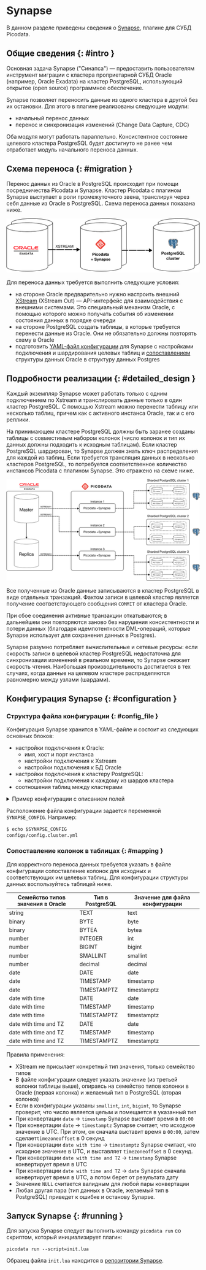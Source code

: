 # Synapse

В данном разделе приведены сведения о
[Synapse](https://git.picodata.io/picodata/sisyphus), плагине для
СУБД Picodata.

## Общие сведения {: #intro }

Основная задача Synapse ("Синапса") — предоставить пользователям
инструмент миграции с кластера проприетарной СУБД Oracle (например,
Oracle Exadata) на кластер PostgreSQL, использующий открытое (open
source) программное обеспечение.

Synapse позволяет переносить данные из одного кластера в другой
без их остановки. Для этого в плагине реализованы следующие
модули:

- начальный перенос данных
- перенос и синхронизация изменений (Change Data Capture, CDC)

Оба модуля могут работать параллельно. Консистентное состояние целевого
кластера PostgreSQL будет достигнуто не ранее чем отработает модуль
начального переноса данных.

## Схема переноса {: #migration }

Перенос данных из Oracle в PostgreSQL происходит при помощи
посредничества Picodata и Synapse. Кластер Picodata с плагином
Synapse выступает в роли промежуточного звена, транслируя через себя
данные из Oracle в PostgreSQL. Схема переноса данных показана ниже.

![SISYPHUS GENERAL SCHEME](../images/synapse_general.svg)

Для переноса данных требуется выполнить следующие условия:

- на стороне Oracle предварительно нужно настроить внешний
[XStream](https://docs.oracle.com/en/database/oracle/oracle-database/19/xstrm/introduction-to-xstream.html#GUID-644C0567-E409-4611-9D9E-C5C51FBF2DE0)
(XStream Out) — API-интерфейс для взаимодействия с внешними системами.
Это специальный механизм Oracle, с помощью которого можно получать
события об изменении состояния данных в порядке очереди
- на стороне PostgreSQL создать таблицы, в которые требуется перенести
  данные из Oracle. Они не обязательно должны повторять схему в Oracle
- подготовить [YAML-файл конфигурации](#configuration) для Synapse с
  настройками подключения и шардирования целевых таблиц и
  [сопоставлением](#mapping) структуры данных Oracle в структуру данных
  Postgres

## Подробности реализации {: #detailed_design }

Каждый экземпляр Synapse может работать только с одним подключением по Xstream
и транслировать данные только в один кластер PostgreSQL. С помощью Xstream можно
перенести таблицу или несколько таблиц, причем как с активного инстанса Oracle,
так и с его реплики.

На принимающем кластере PostgreSQL должны быть заранее созданы таблицы с
совместимым набором колонок (число колонок и тип их данных должны
подходить к исходным таблицам). Если кластер PostgreSQL шардирован, то
Synapse должен знать ключ распределения для каждой из таблиц. Если
требуется трансляция данных в несколько кластеров PostgreSQL, то
потребуется соответственное количество инстансов Picodata с плагином
Synapse. Это отражено на схеме ниже.

![SISYPHUS DETAILED SCHEME](../images/synapse_detailed.svg)

Все полученные из Oracle данные записываются в кластер PostgreSQL в
виде отдельных транзакций. Фактом записи в целевой кластер является
получение соответствующего сообщения `COMMIT` от кластера Oracle.

При сбое соединения активные транзакции откатываются; в дальнейшем они
повторяются заново без нарушения консистентности и потери данных
(благодаря идемпотентности DML-операций, которые Synapse использует для
сохранения данных в Postgres).

Synapse разумно потребляет вычислительные и сетевые ресурсы: если
скорость записи в целевой кластер PostgreSQL недостаточна для
синхронизации изменений в реальном времени, то Synapse снижает скорость
чтения. Наибольшая производительность достигается в тех случаях, когда
данные на целевом кластере распределяются равномерно между узлами
(шардами).

## Конфигурация Synapse {: #configuration }

### Структура файла конфигурации {: #config_file }

Конфигурация Synapse хранится в YAML-файле и состоит из следующих основных блоков:

- настройки подключения к Oracle:
    - имя, хост и порт инстанса
    - настройки подключения к Xstream
    - настройки подключения к БД Oracle
- настройки подключения к кластеру PostgreSQL:
    - настройки подключения к каждому из шардов кластера
- соотношения таблиц между кластерами

<details><summary>Пример конфигурации с описанием полей</summary>

```yaml
runtime: # Настройки tokio-рантайма.
  name: "sistokio"
  worker_threads: 2

bridges:
  test: # Название моста, используется в логах.
    oracle:
      name: "test" # Название соединения, используется в логах.
      host: "localhost" # Адрес сервера, может быть dns или ip.
      port: 1521 # Порт.
      xstream_db: "TNT" # Название БД (service name), в которой создан xstream.
      xstream_name: "tntsync" # Название xstream.
      xstream_username: "c##xstrmadmin" # Имя пользователя, у которого есть права на подключение к xstream и захвату изменений из него.
      xstream_password: "xstrmadmin" # Пароль пользователя выше.
      init_db: "TNTPDB" # База данных, из которой необходимо забирать начальные данные.
      init_enabled: true # Включен или выключен модуль начального наполнения данных.
      init_username: "PDBADMIN" # Имя пользователя для чтения данных из базы.
      init_password: "tntPswd" # Пароль пользователя выше.
      connect_tries: 2 # Сколько попыток подключения делать перед тем, как инициализация плагина будет признана неуспешной.

    postgres:
      name: "test" # Название соединения, используется в логах.
      shards: # Если PostgreSQL не шардирован, укажите 1 шард ниже. Для успешной инициализации плагина необходимо подключение ко всем шардам.
        - host: "localhost" # Адрес шарда.
          port: 5431 # Port шарда.
          user: "postgres" # Имя пользователя для записи данных в шард.
          password: "tntPswd" # Пароль пользователя выше.
          db: "postgres" # Название БД, в которую пишутся данные.
          pool_size: 2 # Размер пул потоков.
          connect_tries: 2 # Сколько попыток подключения делать перед тем, как инициализация плагина будет признана неуспешной.

        - host: "localhost"
          port: 5433
          user: "postgres"
          password: "tntPswd"
          db: "postgres"
          pool_size: 2
          connect_tries: 2

    tables: # Настройка маппинга таблиц и колонок. Изменения в данных таблиц, не описанных ниже, будут проигнорированы.
      pdbadmin.deal: # Полное имя таблицы в Oracle.
        pk: ["id"] # Первичный ключ, может быть составным.
        name: "public.deal" # Полное имя таблицы в PostgreSQL.
        bindings: # Маппинг колонок в формате: <название колонки в Oracle> : [ "<название колонки в PostgreSQL>", "<тип данных в колонке>"" ].
          id: ["id", "int"]
          person_id: ["person_id", "int"]
          deal_number: ["deal_number", "text"]
          amount: ["amount", "decimal"]

      pdbadmin.person:
        pk: ["id"]
        name: "public.person"
        bindings:
          id: ["id", "int"]
          age: ["age", "int"]
          salary: ["salary", "decimal"]
          fullname: ["fullname", "text"]
```
</details>

Расположение файла конфигурации задается переменной `SYNAPSE_CONFIG`. Например:

```shell
$ echo $SYNAPSE_CONFIG
configs/config.cluster.yml
```

### Сопоставление колонок в таблицах {: #mapping }

Для корректного переноса данных требуется указать в файле конфигурации
сопоставление колонок для исходных и соответствующих им целевых таблиц. Для
конфигурации структуры данных воспользуйтесь таблицей ниже.

| Семейство типов значения в Oracle | Тип в PostgreSQL | Значение для файла конфигурации |
| ----------- | ------- | --------- |
| string | TEXT | text |
| binary | BYTE | byte |
| binary | BYTEA | bytea |
| number | INTEGER | int |
| number | BIGINT | bigint |
| number | SMALLINT | smallint |
| number | decimal | decimal |
| date | DATE | date |
| date | TIMESTAMP | timestamp |
| date | TIMESTAMPTZ | timestamptz |
| date with time | DATE | date |
| date with time | TIMESTAMP | timestamp |
| date with time | TIMESTAMPTZ | timestamptz |
| date with time and TZ | DATE | date |
| date with time and TZ | TIMESTAMP | timestamp |
| date with time and TZ | TIMESTAMPTZ | timestamptz |

Правила применения:

- XStream не присылает конкретный тип значения, только семейство типов
- В файле конфигурации следует указать значение (из третьей колонки
  таблицы выше), опираясь на семейство типов колонки в Oracle (первая
  колонка) и желаемый тип в PostgreSQL (вторая колонка)
- Если в конфигурации указаны `smallint`, `int`, `bigint`, то Synapse
  проверит, что число является целым и помещается в указанный тип
- При конвертации `date` -> `timestamp` Synapse выставит время в `00:00`
- При конвертации `date` -> `timestamptz` Synapse считает, что исходное
  значение в UTC. При этом, он сначала выставит время в `00:00`, затем
  сделает`timezoneoffset` в 0 секунд
- При конвертации `date with time` -> `timestamptz` Synapse считает, что
  исходное значение в UTC, и выставляет `timezoneoffset` в 0 секунд.
- При конвертации `date with time and TZ` -> `timestamp` Synapse
  конвертирует время в UTC
- При конвертации `date with time and TZ` -> `date` Synapse сначала
  конвертирует время в UTC, а потом берет от результата дату
- Значение `NULL` считается валидным для любой пары конвертации
- Любая другая пара (тип данных в Oracle, желаемый тип в PostgreSQL)
  приведет к ошибке и останову Synapse.

## Запуск Synapse {: #running }

Для запуска Synapse следует выполнить команду `picodata run` со скриптом, который инициализирует плагин:

```shell
picodata run --script=init.lua
```

Образец файла `init.lua` находится в [репозитории Synapse](https://git.picodata.io/picodata/sisyphus/-/blob/master/init.lua).
